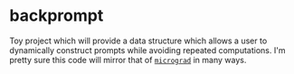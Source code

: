 # backprompt

Toy project which will provide a data structure which allows a user to dynamically
construct prompts while avoiding repeated computations. I'm pretty sure this code will
mirror that of [`micrograd`](https://github.com/karpathy/micrograd) in many ways. 
